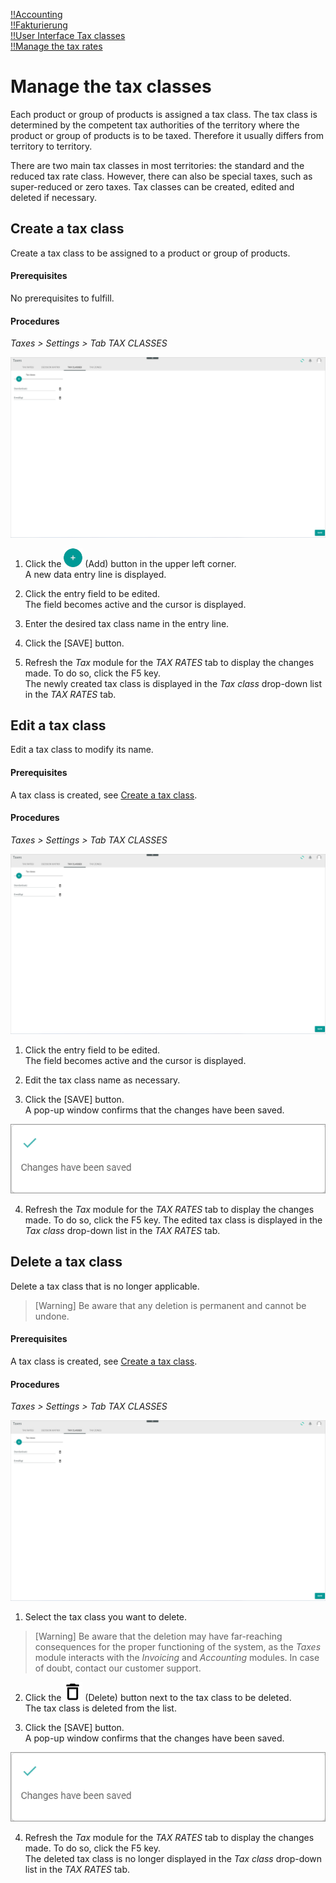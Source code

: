 [!!Accounting](RetailSuiteAccounting)  
[!!Fakturierung](RetailSuiteFaktBase)  
[!!User Interface Tax classes](../UserInterface/01c_TaxClasses.md)  
[!!Manage the tax rates](./01_ManageTaxRates.md)  



# Manage the tax classes

Each product or group of products is assigned a tax class. The tax class is determined by the competent tax authorities of the territory where the product or group of products is to be taxed. Therefore it usually differs from territory to territory.

There are two main tax classes in most territories: the standard and the reduced tax rate class. However, there can also be special taxes, such as super-reduced or zero taxes. Tax classes can be created, edited and deleted if necessary.


## Create a tax class

Create a tax class to be assigned to a product or group of products.

#### Prerequisites  

No prerequisites to fulfill.

#### Procedures

*Taxes > Settings > Tab TAX CLASSES*

![Tax classes](../../Assets/Screenshots/Taxes/Settings/TaxClasses/TaxClasses.png "[Tax classes]")

1. Click the ![Add](../../Assets/Icons/Plus01.png "[Add]") (Add) button in the upper left corner.   
  A new data entry line is displayed.  

2. Click the entry field to be edited.  
  The field becomes active and the cursor is displayed.

3. Enter the desired tax class name in the entry line.  

4. Click the [SAVE] button.  

5. Refresh the *Tax* module for the *TAX RATES* tab to display the changes made. To do so, click the F5 key.  
The newly created tax class is displayed in the *Tax class* drop-down list in the *TAX RATES* tab.

[comment]: <> (By creating a tax class, SAVE does not show the confirmation message. For changes to be displayed in the drop-down list in TAX RATES, the whole module must be refreshed with F5. Refresh icon does not work in this case, i.e. no changes in the drop-down list Tax class are displayed. Stand 08.08.22)


## Edit a tax class

Edit a tax class to modify its name.

#### Prerequisites

A tax class is created, see [Create a tax class](#create-a-tax-class).

#### Procedures

*Taxes > Settings > Tab TAX CLASSES*

![Tax classes](../../Assets/Screenshots/Taxes/Settings/TaxClasses/TaxClasses.png "[Tax classes]")

1. Click the entry field to be edited.  
  The field becomes active and the cursor is displayed.

2. Edit the tax class name as necessary.

3. Click the [SAVE] button.  
  A pop-up window confirms that the changes have been saved.

  ![Changes saved](../../Assets/Screenshots/Taxes/Settings/TaxClasses/ChangesSaved.png "[Changes saved]")

4. Refresh the *Tax* module for the *TAX RATES* tab to display the changes made. To do so, click the F5 key.
The edited tax class is displayed in the *Tax class* drop-down list in the *TAX RATES* tab.

[comment]: <> (By editing a tax class, SAVE does show the confirmation message. For changes to be displayed in the drop-down list in TAX RATES, the whole module must be refreshed with F5. Refresh icon does not work in this case, i.e. no changes in the drop-down list Tax class are displayed. Stand 08.08.22)


## Delete a tax class

Delete a tax class that is no longer applicable.  

> [Warning] Be aware that any deletion is permanent and cannot be undone.

#### Prerequisites

A tax class is created, see [Create a tax class](#create-a-tax-class).

#### Procedures

*Taxes > Settings > Tab TAX CLASSES*

![Tax classes](../../Assets/Screenshots/Taxes/Settings/TaxClasses/TaxClasses.png "[Tax classes]")

1. Select the tax class you want to delete.

  > [Warning] Be aware that the deletion may have far-reaching consequences for the proper functioning of the system, as the *Taxes* module interacts with the *Invoicing* and *Accounting* modules. In case of doubt, contact our customer support.

2. Click the ![Delete](../../Assets/Icons/Trash08.png "[Delete]") (Delete) button next to the tax class to be deleted.  
  The tax class is deleted from the list.

3. Click the [SAVE] button.  
  A pop-up window confirms that the changes have been saved.

  ![Changes saved](../../Assets/Screenshots/Taxes/Settings/TaxClasses/ChangesSaved.png "[Changes saved]")

4. Refresh the *Tax* module for the *TAX RATES* tab to display the changes made. To do so, click the F5 key.  
The deleted tax class is no longer displayed in the *Tax class* drop-down list in the *TAX RATES* tab.

[comment]: <> (By deleting a tax class, SAVE does show the confirmation message. For changes to be displayed in the drop-down list in TAX RATES, the whole module must be refreshed with F5. Refresh icon does not work in this case, i.e. no changes in the drop-down list Tax class are displayed. Stand 08.08.22)
